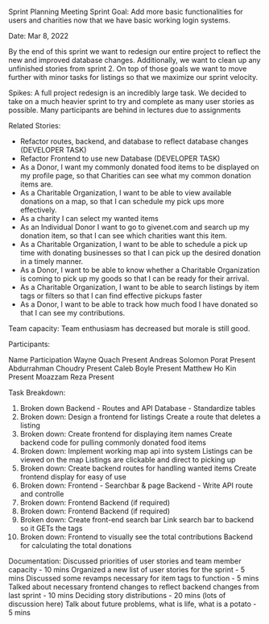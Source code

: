 Sprint Planning Meeting
Sprint Goal: Add more basic functionalities for users and charities now that we have basic working login systems.

Date: Mar 8, 2022

By the end of this sprint we want to redesign our entire project to reflect the new and improved database changes. Additionally, we want to clean up any unfinished stories from sprint 2. On top of those goals we want to move further with minor tasks for listings so that we maximize our sprint velocity.

Spikes:
A full project redesign is an incredibly large task.
We decided to take on a much heavier sprint to try and complete as many user stories as possible.
Many participants are behind in lectures due to assignments

Related Stories:

- Refactor routes, backend, and database to reflect database changes (DEVELOPER TASK)
- Refactor Frontend to use new Database (DEVELOPER TASK)
- As a Donor, I want my commonly donated food items to be displayed on my profile page, so that Charities can see what my common donation items are.
- As a Charitable Organization, I want to be able to view available donations on a map, so that I can schedule my pick ups more effectively.
- As a charity I can select my wanted items
- As an Individual Donor I want to go to givenet.com and search up my donation item, so that I can see which charities want this item.
- As a Charitable Organization, I want to be able to schedule a pick up time with donating businesses so that I can pick up the desired donation in a timely manner.
- As a Donor, I want to be able to know whether a Charitable Organization is coming to pick up my goods so that I can be ready for their arrival.
- As a Charitable Organization, I want to be able to search listings by item tags or filters so that I can find effective pickups faster
- As a Donor, I want to be able to track how much food I have donated so that I can see my contributions.

Team capacity:
Team enthusiasm has decreased but morale is still good.

Participants:

Name Participation
Wayne Quach Present
Andreas Solomon Porat Present
Abdurrahman Choudry Present
Caleb Boyle Present
Matthew Ho Kin Present
Moazzam Reza Present

Task Breakdown:

1. Broken down
   Backend - Routes and API
   Database - Standardize tables
2. Broken down:
   Design a frontend for listings
   Create a route that deletes a listing
3. Broken down:
   Create frontend for displaying item names
   Create backend code for pulling commonly donated food items
4. Broken down:
   Implement working map api into system
   Listings can be viewed on the map
   Listings are clickable and direct to picking up
5. Broken down:
   Create backend routes for handling wanted items
   Create frontend display for easy of use
6. Broken down:
   Frontend - Searchbar & page
   Backend - Write API route and controlle
7. Broken down:
   Frontend
   Backend (if required)
8. Broken down:
   Frontend
   Backend (if required)
9. Broken down:
   Create front-end search bar
   Link search bar to backend so it GETs the tags
10. Broken down:
    Frontend to visually see the total contributions
    Backend for calculating the total donations

Documentation:
Discussed priorities of user stories and team member capacity - 10 mins
Organized a new list of user stories for the sprint - 5 mins
Discussed some revamps necessary for item tags to function - 5 mins
Talked about necessary frontend changes to reflect backend changes from last sprint - 10 mins
Deciding story distributions - 20 mins (lots of discussion here)
Talk about future problems, what is life, what is a potato - 5 mins
